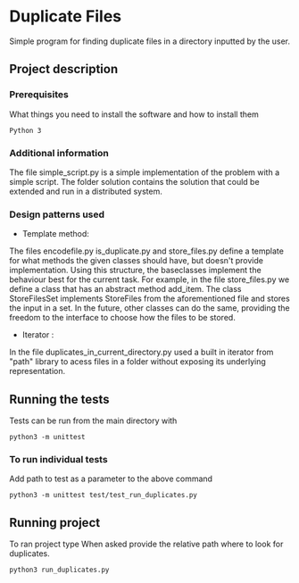 # Duplicate Files

Simple program for finding duplicate files in a directory inputted by the user.

## Project description

### Prerequisites

What things you need to install the software and how to install them

```
Python 3
```

### Additional information

The file simple_script.py is a simple implementation of the problem with a simple script. 
The folder solution contains the solution that could be extended and run in a distributed system.

### Design patterns used

- Template method: 

The files encodefile.py is_duplicate.py and store_files.py define a template for what methods the given classes should have, but doesn't provide implementation. Using this structure, the baseclasses implement the behaviour best for the current task. For example, in the file store_files.py we define a class that has an abstract method add_item. The class StoreFilesSet implements StoreFiles from the aforementioned file and stores the input in a set. In the future, other classes can do the same, providing the freedom to the interface to choose how the files to be stored.
- Iterator : 

In the file duplicates_in_current_directory.py used a built in iterator from "path" library to acess files in a folder without exposing its underlying representation.

## Running the tests

Tests can be run from the main directory with

```
python3 -m unittest
```

### To run individual tests

Add path to test as a parameter to the above command

```
python3 -m unittest test/test_run_duplicates.py
```

## Running project

To ran project type
When asked provide the relative path where to look for duplicates.

```
python3 run_duplicates.py
```

